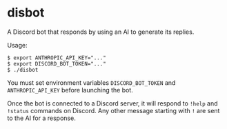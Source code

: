 # disbot

A Discord bot that responds by using an AI to generate its replies.

Usage:

```
$ export ANTHROPIC_API_KEY="..."
$ export DISCORD_BOT_TOKEN="..."
$ ./disbot
```

You must set environment variables `DISCORD_BOT_TOKEN` and `ANTHROPIC_API_KEY` before launching the bot.

Once the bot is connected to a Discord server, it will respond to `!help` and `!status` commands on
Discord.  Any other message starting with `!` are sent to the AI for a response.
